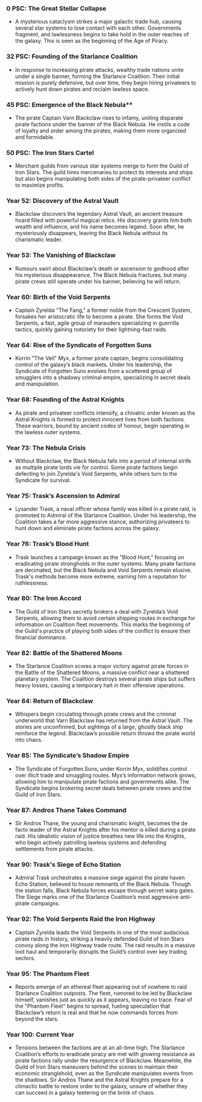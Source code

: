 ### **0 PSC: The Great Stellar Collapse**

- A mysterious cataclysm strikes a major galactic trade hub, causing several star systems to lose contact with each other. Governments fragment, and lawlessness begins to take hold in the outer reaches of the galaxy. This is seen as the beginning of the Age of Piracy.

### **32 PSC: Founding of the Starlance Coalition**

- In response to increasing pirate attacks, wealthy trade nations unite under a single banner, forming the Starlance Coalition. Their initial mission is purely defensive, but over time, they begin hiring privateers to actively hunt down pirates and reclaim lawless space.

### 45 PSC: Emergence of the Black Nebula**

- The pirate Captain Varn Blackclaw rises to infamy, uniting disparate pirate factions under the banner of the Black Nebula. He instils a code of loyalty and order among the pirates, making them more organized and formidable.

### **50 PSC: The Iron Stars Cartel**

- Merchant guilds from various star systems merge to form the Guild of Iron Stars. The guild hires mercenaries to protect its interests and ships but also begins manipulating both sides of the pirate-privateer conflict to maximize profits.

### **Year 52: Discovery of the Astral Vault**

- Blackclaw discovers the legendary Astral Vault, an ancient treasure hoard filled with powerful magical relics. His discovery grants him both wealth and influence, and his name becomes legend. Soon after, he mysteriously disappears, leaving the Black Nebula without its charismatic leader.

### **Year 53: The Vanishing of Blackclaw**

- Rumours swirl about Blackclaw’s death or ascension to godhood after his mysterious disappearance. The Black Nebula fractures, but many pirate crews still operate under his banner, believing he will return.

### **Year 60: Birth of the Void Serpents**

- Captain Zyrelda "The Fang," a former noble from the Crescent System, forsakes her aristocratic life to become a pirate. She forms the Void Serpents, a fast, agile group of marauders specializing in guerrilla tactics, quickly gaining notoriety for their lightning-fast raids.

### **Year 64: Rise of the Syndicate of Forgotten Suns**

- Korrin "The Veil" Myx, a former pirate captain, begins consolidating control of the galaxy’s black markets. Under his leadership, the Syndicate of Forgotten Suns evolves from a scattered group of smugglers into a shadowy criminal empire, specializing in secret deals and manipulation.

### **Year 68: Founding of the Astral Knights**

- As pirate and privateer conflicts intensify, a chivalric order known as the Astral Knights is formed to protect innocent lives from both factions. These warriors, bound by ancient codes of honour, begin operating in the lawless outer systems.

### **Year 73: The Nebula Crisis**

- Without Blackclaw, the Black Nebula falls into a period of internal strife as multiple pirate lords vie for control. Some pirate factions begin defecting to join Zyrelda's Void Serpents, while others turn to the Syndicate for survival.

### **Year 75: Trask’s Ascension to Admiral**

- Lysander Trask, a naval officer whose family was killed in a pirate raid, is promoted to Admiral of the Starlance Coalition. Under his leadership, the Coalition takes a far more aggressive stance, authorizing privateers to hunt down and eliminate pirate factions across the galaxy.

### **Year 76: Trask’s Blood Hunt**

- Trask launches a campaign known as the "Blood Hunt," focusing on eradicating pirate strongholds in the outer systems. Many pirate factions are decimated, but the Black Nebula and Void Serpents remain elusive. Trask's methods become more extreme, earning him a reputation for ruthlessness.

### **Year 80: The Iron Accord**

- The Guild of Iron Stars secretly brokers a deal with Zyrelda’s Void Serpents, allowing them to avoid certain shipping routes in exchange for information on Coalition fleet movements. This marks the beginning of the Guild's practice of playing both sides of the conflict to ensure their financial dominance.

### **Year 82: Battle of the Shattered Moons**

- The Starlance Coalition scores a major victory against pirate forces in the Battle of the Shattered Moons, a massive conflict near a shattered planetary system. The Coalition destroys several pirate ships but suffers heavy losses, causing a temporary halt in their offensive operations.

### **Year 84: Return of Blackclaw**

- Whispers begin circulating through pirate crews and the criminal underworld that Varn Blackclaw has returned from the Astral Vault. The stories are unconfirmed, but sightings of a large, ghostly black ship reinforce the legend. Blackclaw’s possible return throws the pirate world into chaos.

### **Year 85: The Syndicate’s Shadow Empire**

- The Syndicate of Forgotten Suns, under Korrin Myx, solidifies control over illicit trade and smuggling routes. Myx’s information network grows, allowing him to manipulate pirate factions and governments alike. The Syndicate begins brokering secret deals between pirate crews and the Guild of Iron Stars.

### **Year 87: Andros Thane Takes Command**

- Sir Andros Thane, the young and charismatic knight, becomes the de facto leader of the Astral Knights after his mentor is killed during a pirate raid. His idealistic vision of justice breathes new life into the Knights, who begin actively patrolling lawless systems and defending settlements from pirate attacks.

### **Year 90: Trask's Siege of Echo Station**

- Admiral Trask orchestrates a massive siege against the pirate haven Echo Station, believed to house remnants of the Black Nebula. Though the station falls, Black Nebula forces escape through secret warp gates. The Siege marks one of the Starlance Coalition’s most aggressive anti-pirate campaigns.

### **Year 92: The Void Serpents Raid the Iron Highway**

- Captain Zyrelda leads the Void Serpents in one of the most audacious pirate raids in history, striking a heavily defended Guild of Iron Stars convoy along the Iron Highway trade route. The raid results in a massive loot haul and temporarily disrupts the Guild’s control over key trading sectors.

### **Year 95: The Phantom Fleet**

- Reports emerge of an ethereal fleet appearing out of nowhere to raid Starlance Coalition outposts. The fleet, rumored to be led by Blackclaw himself, vanishes just as quickly as it appears, leaving no trace. Fear of the "Phantom Fleet" begins to spread, fueling speculation that Blackclaw’s return is real and that he now commands forces from beyond the stars.

### **Year 100: Current Year**

- Tensions between the factions are at an all-time high. The Starlance Coalition’s efforts to eradicate piracy are met with growing resistance as pirate factions rally under the resurgence of Blackclaw. Meanwhile, the Guild of Iron Stars maneuvers behind the scenes to maintain their economic stranglehold, even as the Syndicate manipulates events from the shadows. Sir Andros Thane and the Astral Knights prepare for a climactic battle to restore order to the galaxy, unsure of whether they can succeed in a galaxy teetering on the brink of chaos.